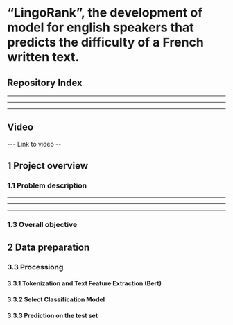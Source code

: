 # “LingoRank”, the development of model for english speakers that predicts the difficulty of a French written text.
  
## Repository Index
---
---
---

## Video
--- Link to video --

## 1 Project overview

### 1.1 Problem description
---
---
---
### 1.3 Overall objective

## 2 Data preparation

### 3.3 Processiong

#### 3.3.1 Tokenization and Text Feature Extraction (Bert)

#### 3.3.2 Select Classification Model

#### 3.3.3 Prediction on the test set

